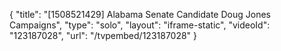 {
    "title": "[1508521429] Alabama Senate Candidate Doug Jones Campaigns",
    "type": "solo",
    "layout": "iframe-static",
    "videoId": "123187028",
    "url": "\/tvpembed\/123187028"
}